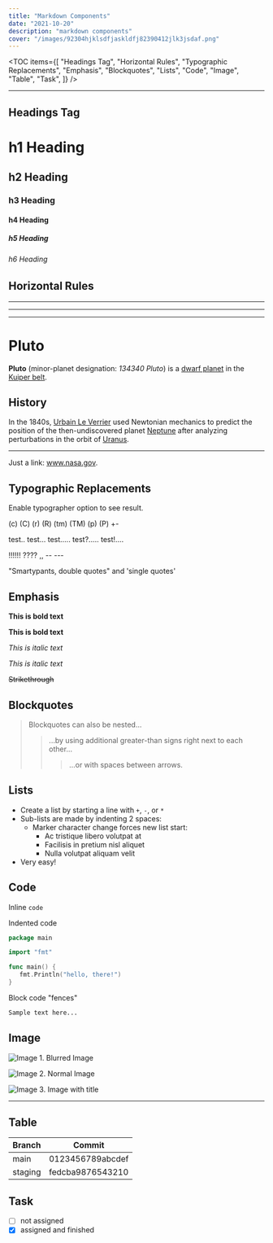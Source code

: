 ```yaml
---
title: "Markdown Components"
date: "2021-10-20"
description: "markdown components"
cover: "/images/92304hjklsdfjaskldfj82390412jlk3jsdaf.png"
---
```


<TOC
items={[
"Headings Tag",
"Horizontal Rules",
"Typographic Replacements",
"Emphasis", "Blockquotes",
"Lists", "Code", "Image",
"Table", "Task",
]}
/>

<hr />

## Headings Tag

# h1 Heading

## h2 Heading

### h3 Heading

#### h4 Heading

##### h5 Heading

###### h6 Heading

## Horizontal Rules

---

---

---

# Pluto

**Pluto** (minor-planet designation: _134340 Pluto_)
is a
[dwarf planet](https://en.wikipedia.org/wiki/Dwarf_planet)
in the
[Kuiper belt](https://en.wikipedia.org/wiki/Kuiper_belt).

## History

In the 1840s,
[Urbain Le Verrier](https://wikipedia.org/wiki/Urbain_Le_Verrier)
used Newtonian mechanics to predict the position of the
then-undiscovered planet
[Neptune](https://wikipedia.org/wiki/Neptune)
after analyzing perturbations in the orbit of
[Uranus](https://wikipedia.org/wiki/Uranus).

---

Just a link: www.nasa.gov.

## Typographic Replacements

Enable typographer option to see result.

(c) (C) (r) (R) (tm) (TM) (p) (P) +-

test.. test... test..... test?..... test!....

!!!!!! ???? ,, -- ---

"Smartypants, double quotes" and 'single quotes'

## Emphasis

**This is bold text**

**This is bold text**

_This is italic text_

_This is italic text_

~~Strikethrough~~

## Blockquotes

> Blockquotes can also be nested...
>
> > ...by using additional greater-than signs right next to each other...
> >
> > > ...or with spaces between arrows.

## Lists

- Create a list by starting a line with `+`, `-`, or `*`
- Sub-lists are made by indenting 2 spaces:
  - Marker character change forces new list start:
    - Ac tristique libero volutpat at
    - Facilisis in pretium nisl aliquet
    - Nulla volutpat aliquam velit
- Very easy!

## Code

Inline `code`

Indented code

```go
package main

import "fmt"

func main() {
   fmt.Println("hello, there!")
}

```

Block code "fences"

```bash
Sample text here...
```

## Image

<Image src="/images/5c78601b3573afc72b33c7f6abd1401cd87f6cd7.jpeg" alt="Image" />
1. Blurred Image

<img
className="rounded-md select-none border-2 dark:border-0 border-black"
priority="false"
draggable="false"
src="/images/894kadsfkj12321kjl21lkjdsfksdfaweoifjewoaijoidfjgvaoids.png" alt="Image" /> 2. Normal Image

<img src="/images/coocobolo.png" alt="Image" title="coocobolo.png" />
3. Image with title

---

## Table

| Branch  | Commit           |
| ------- | ---------------- |
| main    | 0123456789abcdef |
| staging | fedcba9876543210 |

## Task

- [ ] not assigned
- [x] assigned and finished
